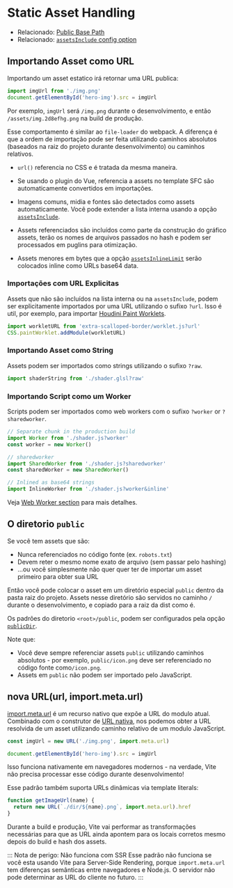 # Static Asset Handling

- Relacionado: [Public Base Path](./build#public-base-path)
- Relacionado: [`assetsInclude` config option](/config/#assetsinclude)

## Importando Asset como URL

Importando um asset estatico irá retornar uma URL publica:

```js
import imgUrl from './img.png'
document.getElementById('hero-img').src = imgUrl
```

Por exemplo, `imgUrl` será `/img.png` durante o desenvolvimento, e então `/assets/img.2d8efhg.png` na build de produção.

Esse comportamento é similar ao `file-loader` do webpack. A diferença é que a ordem de importação pode ser feita utilizando caminhos absolutos (baseados na raiz do projeto durante desenvolvimento) ou caminhos relativos.

- `url()` referencia no CSS e é tratada da mesma maneira.

- Se usando o plugin do Vue, referencia a assets no template SFC são automaticamente convertidos em importações.

- Imagens comuns, midia e fontes são detectados como assets automaticamente. Você pode extender a lista interna usando a opção [`assetsInclude`](/config/#assetsinclude).

- Assets referenciados são incluídos como parte da construção do gráfico assets, terão os nomes de arquivos passados no hash e podem ser processados em puglins para otimização.

- Assets menores em bytes que a opção [`assetsInlineLimit`](/config/#build-assetsinlinelimit) serão colocados inline como URLs base64 data.

### Importações com URL Explicitas

Assets que não são incluídos na lista interna ou na `assetsInclude`, podem ser explicitamente importados por uma URL utilizando o sufixo `?url`. Isso é util, por exemplo, para importar [Houdini Paint Worklets](https://houdini.how/usage).

```js
import workletURL from 'extra-scalloped-border/worklet.js?url'
CSS.paintWorklet.addModule(workletURL)
```

### Importando Asset como String

Assets podem ser importados como strings utilizando o sufixo `?raw`.

```js
import shaderString from './shader.glsl?raw'
```

### Importando Script como um Worker

Scripts podem ser importados como web workers com o sufixo `?worker` or `?sharedworker`.

```js
// Separate chunk in the production build
import Worker from './shader.js?worker'
const worker = new Worker()
```

```js
// sharedworker
import SharedWorker from './shader.js?sharedworker'
const sharedWorker = new SharedWorker()
```

```js
// Inlined as base64 strings
import InlineWorker from './shader.js?worker&inline'
```

Veja [Web Worker section](./features.md#web-workers) para mais detalhes.

## O diretorio `public`

Se você tem assets que são:

- Nunca referenciados no código fonte (ex. `robots.txt`)
- Devem reter o mesmo nome exato de arquivo (sem passar pelo hashing)
- ...ou você simplesmente não quer quer ter de importar um asset primeiro para obter sua URL

Então você pode colocar o asset em um diretório especial `public` dentro da pasta raiz do projeto. Assets nesse diretório são servidos no caminho `/` durante o desenvolvimento, e copiado para a raiz da dist como é.

Os padrões do diretorio `<root>/public`, podem ser configurados pela opção [`publicDir`](/config/#publicdir).

Note que:

- Você deve sempre referenciar assets `public` utilizando caminhos absolutos - por exemplo, `public/icon.png` deve ser referenciado no código fonte como`/icon.png`.
- Assets em `public` não podem ser importado pelo JavaScript.

## nova URL(url, import.meta.url)

[import.meta.url](https://developer.mozilla.org/en-US/docs/Web/JavaScript/Reference/Statements/import.meta) é um recurso nativo que expõe a URL do modulo atual. Combinado com o construtor de [URL nativa](https://developer.mozilla.org/en-US/docs/Web/API/URL), nos podemos obter a URL resolvida de um asset utilizando caminho relativo de um modulo JavaScript.

```js
const imgUrl = new URL('./img.png', import.meta.url)

document.getElementById('hero-img').src = imgUrl
```

Isso funciona nativamente em navegadores modernos - na verdade, Vite não precisa processar esse código durante desenvolvimento!

Esse padrão também suporta URLs dinâmicas via template literals:

```js
function getImageUrl(name) {
  return new URL(`./dir/${name}.png`, import.meta.url).href
}
```

Durante a build e produção, Vite vai performar as transformações necessárias para que as URL ainda apontem para os locais corretos mesmo depois do build e hash dos assets.

::: Nota de perigo: Não funciona com SSR
Esse padrão não funciona se você esta usando Vite para Server-Side Rendering, porque `import.meta.url` tem diferenças semânticas entre navegadores e Node.js. O servidor não pode determinar as URL do cliente no futuro.
:::
